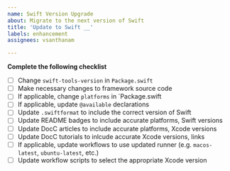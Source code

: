 ```yaml
---
name: Swift Version Upgrade
about: Migrate to the next version of Swift
title: 'Update to Swift __'
labels: enhancement
assignees: vsanthanam

---
```


**Complete the following checklist**

- [ ] Change `swift-tools-version` in `Package.swift`
- [ ] Make necessary changes to framework source code
- [ ] If applicable, change `platforms` in `Package.swift
- [ ] If applicable, update `@available` declarations
- [ ] Update `.swiftformat` to include the correct version of Swift
- [ ] Update README badges to include accurate platforms, Swift versions
- [ ] Update DocC articles to include accurate platforms, Xcode versions
- [ ] Update DocC tutorials to inlcude accurate Xcode versions, links
- [ ] If applicable, update workflows to use updated runner (e.g. `macos-latest`, `ubuntu-latest`, etc.)
- [ ] Update workflow scripts to select the appropriate Xcode version